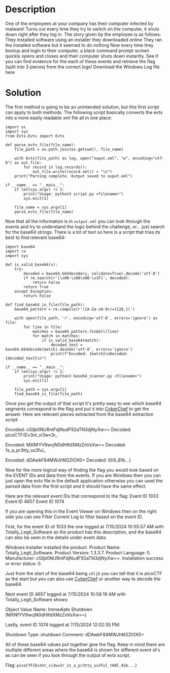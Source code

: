 # Description

One of the employees at your company has their computer infected by malware! Turns out every time they try to switch on the computer, it shuts down right after they log in. The story given by the employee is as follows:
They installed software using an installer they downloaded online
They ran the installed software but it seemed to do nothing
Now every time they bootup and login to their computer, a black command prompt screen quickly opens and closes and their computer shuts down instantly.
See if you can find evidence for the each of these events and retrieve the flag (split into 3 pieces) from the correct logs!
Download the Windows Log file here

# Solution

The first method is going to be an unintended solution, but this first script can apply to both methods. The following script basically converts the evtx into a more easily readable xml file all in one place:

```
import os
import sys
from Evtx.Evtx import Evtx

def parse_evtx_file(file_name):
    file_path = os.path.join(os.getcwd(), file_name)
    
    with Evtx(file_path) as log, open("ouput.xml", "w", encoding="utf-8") as out_file:
        for record in log.records():
            out_file.write(record.xml() + "\n")
    print("Parsing complete. Output saved to ouput.xml")

if __name__ == "__main__":
    if len(sys.argv) != 2:
        print("Usage: python3 script.py <filename>")
        sys.exit(1)
    
    file_name = sys.argv[1]
    parse_evtx_file(file_name)
```

Now that all the information is in `output.xml` you can look through the events and try to understand the logic behind the challenge, or... just search for the base64 strings. There is a lot of text so here is a script that tries its best to find relevant base64:

```
import base64
import re
import sys

def is_valid_base64(s):
    try:
        decoded = base64.b64decode(s, validate=True).decode('utf-8')
        if re.search(r'[\x00-\x08\x0B-\x1F]', decoded):
            return False
        return True
    except Exception:
        return False

def find_base64_in_file(file_path):
    base64_pattern = re.compile(r'([A-Za-z0-9+/=]{20,})')
    
    with open(file_path, 'r', encoding='utf-8', errors='ignore') as file:
        for line in file:
            matches = base64_pattern.findall(line)
            for match in matches:
                if is_valid_base64(match):
                    decoded_text = base64.b64decode(match).decode('utf-8', errors='ignore')
                    print(f"Encoded: {match}\nDecoded: {decoded_text}\n")

if __name__ == "__main__":
    if len(sys.argv) != 2:
        print("Usage: python3 base64_scanner.py <filename>")
        sys.exit(1)
    
    file_path = sys.argv[1]
    find_base64_in_file(file_path)
```

Once you get the output of that script it's pretty easy to see which base64 segments correspond to the flag and put it into [CyberChef](https://gchq.github.io/CyberChef/#recipe=From_Base64('A-Za-z0-9%2B/%3D',true,false)) to get the answer. Here are relevant pieces extracted from the base64 extraction script:

Encoded: cGljb0NURntFdjNudF92aTN3djNyXw==
Decoded: picoCTF{Ev3nt_vi3wv3r_

Encoded: MXNfYV9wcjN0dHlfdXMzZnVsXw==
Decoded: 1s_a_pr3tty_us3ful_

Encoded: dDAwbF84MWJhM2ZlOX0=
Decoded: t00l_81b...}

Now for the more logical way of finding the flag you would look based on the EVENT IDs and data from the events. If you are Windows then you can just open the evtx file in the default application otherwise you can used the parsed data from the first script and it should have the same effect.

Here are the relevant event IDs that correspond to the flag:
Event ID 1033
Event ID 4657
Event ID 1074

If you are opening this in the Event Viewer on Windows then on the right side you can see Filter Current Log to filter based on the event ID.

First, for the event ID of 1033 the one logged at 7/15/2024 10:55:57 AM with Totally_Legit_Software as the product has this description, and the base64 can also be seen in the details under event data:

Windows Installer installed the product. Product Name: Totally_Legit_Software. Product Version: 1.3.3.7. Product Language: 0. Manufacturer: cGljb0NURntFdjNudF92aTN3djNyXw==. Installation success or error status: 0.

Just from the start of the base64 being `cGljb` you can tell that it is picoCTF as the start but you can also use [CyberChef](https://gchq.github.io/CyberChef/#recipe=From_Base64('A-Za-z0-9%2B/%3D',true,false)) or another way to decode the base64.

Next event ID 4657 logged at 7/15/2024 10:56:19 AM with Totally_Legit_Software shows:

Object Value Name:	Immediate Shutdown (MXNfYV9wcjN0dHlfdXMzZnVsXw==)

Lastly, event ID 1074 logged at 7/15/2024 12:02:35 PM:

Shutdown Type: shutdown
Comment: dDAwbF84MWJhM2ZlOX0=

All of these base64 values put together give the flag. Keep in mind there are multiple different areas where the base64 is shown for different event id's as can be seen if you look through the output of evtx script.

Flag: `picoCTF{Ev3nt_vi3wv3r_1s_a_pr3tty_us3ful_t00l_81b...}`